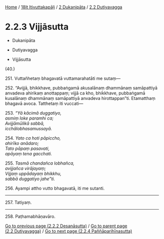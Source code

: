 
[Home](/) / [18It Itivuttakapāḷi](../...md) / [2 Dukanipāta](...md) / [2.2 Dutiyavagga](../18It/2/2.2.md)

# 2.2.3 Vijjāsutta

* Dukanipāta

* Dutiyavagga

* Vijjāsutta

(40.)

251\. Vuttañhetaṃ bhagavatā vuttamarahatāti me sutaṃ—

252\. “Avijjā, bhikkhave, pubbaṅgamā akusalānaṃ dhammānaṃ samāpattiyā anvadeva ahirikaṃ anottappaṃ; vijjā ca kho, bhikkhave, pubbaṅgamā kusalānaṃ dhammānaṃ samāpattiyā anvadeva hirottappan”ti. Etamatthaṃ bhagavā avoca. Tatthetaṃ iti vuccati—

253\. _“Yā kācimā duggatiyo,_  
_asmiṃ loke paramhi ca;_  
_Avijjāmūlikā sabbā,_  
_icchālobhasamussayā._  


254\. _Yato ca hoti pāpiccho,_  
_ahirīko anādaro;_  
_Tato pāpaṃ pasavati,_  
_apāyaṃ tena gacchati._  


255\. _Tasmā chandañca lobhañca,_  
_avijjañca virājayaṃ;_  
_Vijjaṃ uppādayaṃ bhikkhu,_  
_sabbā duggatiyo jahe”ti._  


256\. Ayampi attho vutto bhagavatā, iti me sutanti.

---

257\. Tatiyaṃ.



---

258\. Paṭhamabhāṇavāro.



[Go to previous page (2.2.2 Desanāsutta)](2.2.2.md) / [Go to parent page (2.2 Dutiyavagga)](../18It/2/2.2.md) / [Go to next page (2.2.4 Paññāparihīnasutta)](2.2.4.md)


